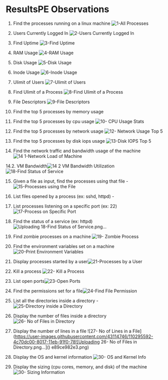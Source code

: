 # ResultsPE Observations

1.  Find the processes running on a linux machine
![1-All Processes](https://user-images.githubusercontent.com/43114746/110269603-1f5a0480-7fea-11eb-8366-dac56cae4723.png) 

2. Users Currently Logged In ![2-Users Currently Logged In](https://user-images.githubusercontent.com/43114746/110269620-27b23f80-7fea-11eb-8d28-2b36f64db888.png)

3.  Find Uptime ![3-Find Uptime](https://user-images.githubusercontent.com/43114746/110269624-284ad600-7fea-11eb-8202-b9feb6047544.png)

4.  RAM Usage ![4-RAM Usage](https://user-images.githubusercontent.com/43114746/110269625-28e36c80-7fea-11eb-8208-e090f8880753.png)

5.  Disk Usage ![5-Disk Usage ](https://user-images.githubusercontent.com/43114746/110269628-297c0300-7fea-11eb-8d33-3c64920ecd4b.png) 

6.  Inode Usage ![6-Inode Usage ](https://user-images.githubusercontent.com/43114746/110269633-2a149980-7fea-11eb-8616-5b54d6fd0893.png) 

7.  Ulimit of Users ![7-Ulimit of Users](https://user-images.githubusercontent.com/43114746/110269646-30a31100-7fea-11eb-8b58-27a95c90702e.png) 

8.  Find Ulimit of a Process ![8-Find Ulimit of a Process](https://user-images.githubusercontent.com/43114746/110269648-313ba780-7fea-11eb-97b1-759c4da461da.png) 

9.  File Descriptors ![9-File Descriptors](https://user-images.githubusercontent.com/43114746/110269650-31d43e00-7fea-11eb-8df7-136b7f8ae0fd.png)

10.  Find the top 5 processes by memory usage 

11.  Find the top 5 processes by cpu usage ![10- CPU Usage Stats](https://user-images.githubusercontent.com/43114746/110299068-4977ea80-801b-11eb-9446-8658bbdaf141.png)


12.  Find the top 5 processes by network usage ![12- Network Usage Top 5](https://user-images.githubusercontent.com/43114746/110299595-e0dd3d80-801b-11eb-9d16-e8014bf9d95e.png)


13.  Find the top 5 processes by disk iops usage ![13-Disk IOPS Top 5](https://user-images.githubusercontent.com/43114746/110299973-56e1a480-801c-11eb-92d0-87169cb83ca0.png)


14.  Find the network traffic and bandwidth usage of the machine![14 1-Network Load of Machine](https://user-images.githubusercontent.com/43114746/110292546-6d373280-8013-11eb-9cd5-f7ec20913cf2.png)

14.2. VM Bandwidth![14 2 VM Bandwidth Utilization](https://user-images.githubusercontent.com/43114746/110292562-72947d00-8013-11eb-8c1b-2f0fe4868c0b.png)
![18-Find Status of Service](https://user-images.githubusercontent.com/43114746/110292592-7cb67b80-8013-11eb-875f-b0b122dd3340.png)

15.  Given a file as input, find the processes using that file - ![15-Processes using the File](https://user-images.githubusercontent.com/43114746/110303475-6ebb2780-8020-11eb-8273-c87e813a35bc.png)


16.  List files opened by a process (ex: sshd, httpd) - 

17.  List processes listening on a specific port (ex: 22)  ![17-Process on Specific Port](https://user-images.githubusercontent.com/43114746/110302848-b7261580-801f-11eb-9009-b4c0af10c091.png)

18.  Find the status of a service (ex: httpd) ![Uploading 18-Find Status of Service.png…]()

19.  Find zombie processes on a machine ![19- Zombie Process](https://user-images.githubusercontent.com/43114746/110292617-8344f300-8013-11eb-8a3b-5ef9f3ab32f4.png)

20.  Find the environment variables set on a machine![20-Print Environment Variables](https://user-images.githubusercontent.com/43114746/110292632-893ad400-8013-11eb-89a0-0c354c82bb27.png)

21.  Display processes started by a user![21-Processes by a User](https://user-images.githubusercontent.com/43114746/110292649-8d66f180-8013-11eb-90bc-b8fa82d05481.png)

22.  Kill a process ![22- Kill a Process](https://user-images.githubusercontent.com/43114746/110295278-f00dbc80-8016-11eb-857d-0fa27fe34b30.png)

23.  List open ports![23-Open Ports](https://user-images.githubusercontent.com/43114746/110292665-922ba580-8013-11eb-9152-4de9d231bcfc.png)

24.  Find the permissions set for a file![24-Find File Permission](https://user-images.githubusercontent.com/43114746/110292672-9657c300-8013-11eb-9b0e-2ae61f53db40.png)


25.  List all the directories inside a directory - ![25-Directory inside a Directory](https://user-images.githubusercontent.com/43114746/110303504-77136280-8020-11eb-87d3-d5839a1a1d71.png)


26.  Display the number of files inside a directory ![26- No of Files in Directory](https://user-images.githubusercontent.com/43114746/110295842-9a85df80-8017-11eb-80a9-3a28c6a81c6a.png)


27.  Display the number of lines in a file ![27- No of Lines in a File](https://user-images.githubusercontent.com/43114746/110295592-4c70dc00-8017-11eb-91f0-78![Uploading 26- No of Files in Directory.png…]()
e89ce982e3.png)



29.  Display the OS and kernel information ![30- OS and Kernel Info](https://user-images.githubusercontent.com/43114746/110292682-9b1c7700-8013-11eb-8526-a846587026d6.png)


30.  Display the sizing (cpu cores, memory, and disk) of the machine ![30- Sizing Information](https://user-images.githubusercontent.com/43114746/110294453-e59ef300-8015-11eb-98f3-07b53c94a869.png)


